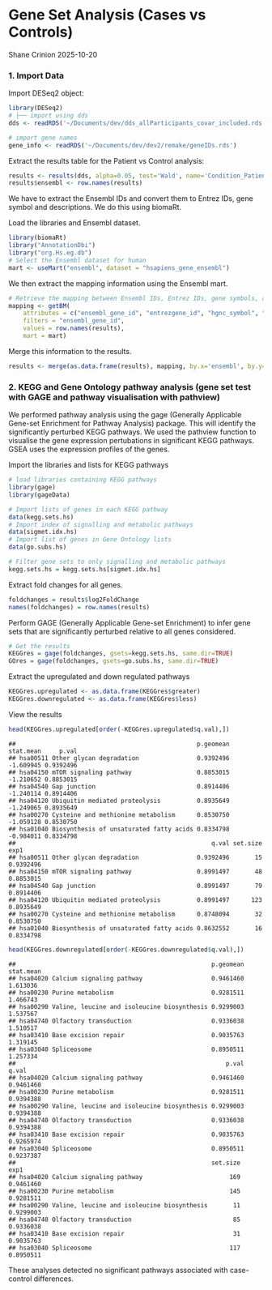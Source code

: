 Gene Set Analysis (Cases vs Controls)
================
Shane Crinion
2025-10-20

### 1. Import Data

Import DESeq2 object:

``` r
library(DESeq2)
# ├── import using dds 
dds <- readRDS('~/Documents/dev/dds_allParticipants_covar_included.rds')

# import gene names
gene_info <- readRDS('~/Documents/dev/dev2/remake/geneIDs.rds')
```

Extract the results table for the Patient vs Control analysis:

``` r
results <- results(dds, alpha=0.05, test='Wald', name='Condition_Patient_vs_Control')
results$ensembl <- row.names(results)
```

We have to extract the Ensembl IDs and convert them to Entrez IDs, gene
symbol and descriptions. We do this using biomaRt.

Load the libraries and Ensembl dataset.

``` r
library(biomaRt)
library("AnnotationDbi")
library("org.Hs.eg.db")
# Select the Ensembl dataset for human
mart <- useMart("ensembl", dataset = "hsapiens_gene_ensembl")
```

We then extract the mapping information using the Ensembl mart.

``` r
# Retrieve the mapping between Ensembl IDs, Entrez IDs, gene symbols, and gene names
mapping <- getBM(
    attributes = c("ensembl_gene_id", "entrezgene_id", "hgnc_symbol", "description"),
    filters = "ensembl_gene_id",
    values = row.names(results),
    mart = mart)
```

Merge this information to the results.

``` r
results <- merge(as.data.frame(results), mapping, by.x='ensembl', by.y='ensembl_gene_id', all.x=T)
```

### 2. KEGG and Gene Ontology pathway analysis (gene set test with GAGE and pathway visualisation with pathview)

We performed pathway analysis using the gage (Generally Applicable
Gene-set Enrichment for Pathway Analysis) package. This will identify
the significantly perturbed KEGG pathways. We used the pathview function
to visualise the gene expression pertubations in significant KEGG
pathways. GSEA uses the expression profiles of the genes.

Import the libraries and lists for KEGG pathways

``` r
# load libraries containing KEGG pathways
library(gage)
library(gageData)

# Import lists of genes in each KEGG pathway
data(kegg.sets.hs) 
# Import index of signalling and metabolic pathways
data(sigmet.idx.hs) 
# Import list of genes in Gene Ontology lists
data(go.subs.hs)

# Filter gene sets to only signalling and metabolic pathways
kegg.sets.hs = kegg.sets.hs[sigmet.idx.hs]
```

Extract fold changes for all genes.

``` r
foldchanges = results$log2FoldChange
names(foldchanges) = row.names(results)
```

Perform GAGE (Generally Applicable Gene-set Enrichment) to infer gene
sets that are significantly perturbed relative to all genes considered.

``` r
# Get the results
KEGGres = gage(foldchanges, gsets=kegg.sets.hs, same.dir=TRUE)
GOres = gage(foldchanges, gsets=go.subs.hs, same.dir=TRUE)
```

Extract the upregulated and down regulated pathways

``` r
KEGGres.upregulated <- as.data.frame(KEGGres$greater)
KEGGres.downregulated <- as.data.frame(KEGGres$less)
```

View the results

``` r
head(KEGGres.upregulated[order(-KEGGres.upregulated$q.val),])
```

    ##                                                  p.geomean stat.mean     p.val
    ## hsa00511 Other glycan degradation                0.9392496 -1.609945 0.9392496
    ## hsa04150 mTOR signaling pathway                  0.8853015 -1.210652 0.8853015
    ## hsa04540 Gap junction                            0.8914406 -1.240114 0.8914406
    ## hsa04120 Ubiquitin mediated proteolysis          0.8935649 -1.249065 0.8935649
    ## hsa00270 Cysteine and methionine metabolism      0.8530750 -1.059128 0.8530750
    ## hsa01040 Biosynthesis of unsaturated fatty acids 0.8334798 -0.984011 0.8334798
    ##                                                      q.val set.size      exp1
    ## hsa00511 Other glycan degradation                0.9392496       15 0.9392496
    ## hsa04150 mTOR signaling pathway                  0.8991497       48 0.8853015
    ## hsa04540 Gap junction                            0.8991497       79 0.8914406
    ## hsa04120 Ubiquitin mediated proteolysis          0.8991497      123 0.8935649
    ## hsa00270 Cysteine and methionine metabolism      0.8748094       32 0.8530750
    ## hsa01040 Biosynthesis of unsaturated fatty acids 0.8632552       16 0.8334798

``` r
head(KEGGres.downregulated[order(-KEGGres.downregulated$q.val),])
```

    ##                                                      p.geomean stat.mean
    ## hsa04020 Calcium signaling pathway                   0.9461460  1.613036
    ## hsa00230 Purine metabolism                           0.9281511  1.466743
    ## hsa00290 Valine, leucine and isoleucine biosynthesis 0.9299003  1.537567
    ## hsa04740 Olfactory transduction                      0.9336038  1.510517
    ## hsa03410 Base excision repair                        0.9035763  1.319145
    ## hsa03040 Spliceosome                                 0.8950511  1.257334
    ##                                                          p.val     q.val
    ## hsa04020 Calcium signaling pathway                   0.9461460 0.9461460
    ## hsa00230 Purine metabolism                           0.9281511 0.9394388
    ## hsa00290 Valine, leucine and isoleucine biosynthesis 0.9299003 0.9394388
    ## hsa04740 Olfactory transduction                      0.9336038 0.9394388
    ## hsa03410 Base excision repair                        0.9035763 0.9265974
    ## hsa03040 Spliceosome                                 0.8950511 0.9237387
    ##                                                      set.size      exp1
    ## hsa04020 Calcium signaling pathway                        169 0.9461460
    ## hsa00230 Purine metabolism                                145 0.9281511
    ## hsa00290 Valine, leucine and isoleucine biosynthesis       11 0.9299003
    ## hsa04740 Olfactory transduction                            85 0.9336038
    ## hsa03410 Base excision repair                              31 0.9035763
    ## hsa03040 Spliceosome                                      117 0.8950511

These analyses detected no significant pathways associated with
case-control differences.

